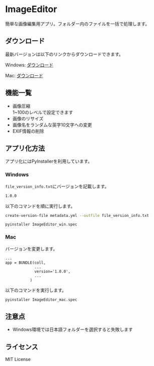 # ImageEditor

簡単な画像編集用アプリ。フォルダー内のファイルを一括で処理します。

## ダウンロード

最新バージョンは以下のリンクからダウンロードできます。

Windows: [ダウンロード](https://github.com/yuu-s23/ImageEditor/releases/download/v1.0.0/ImageEditor_win.zip)

Mac: [ダウンロード](https://github.com/yuu-s23/ImageEditor/releases/download/v1.0.0/ImageEditor_mac.zip)

## 機能一覧

- 画像圧縮  
  1~100のレベルで設定できます
- 画像のリサイズ
- 画像名をランダムな英字10文字への変更
- EXIF情報の削除

## アプリ化方法

アプリ化にはPyInstallerを利用しています。

### Windows

`file_version_info.txt`にバージョンを記載します。

```txt
1.0.0
```

以下のコマンドを順に実行します。

```bash
create-version-file metadata.yml --outfile file_version_info.txt
```

```bach
pyinstaller ImageEditor_win.spec
```

### Mac

バージョンを変更します。

```txt:ImageEditor_mac.spec
...
app = BUNDLE(coll,
             ...
             version='1.0.0',
             ...
           )
```

以下のコマンドを実行します。

```bash
pyinstaller ImageEditor_mac.spec
```

## 注意点

- Windows環境では日本語フォルダーを選択すると失敗します

## ライセンス

MIT License